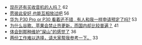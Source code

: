 - [现在还有买收音机的人吗？](https://www.v2ex.com/t/550425) 62
- [愿彼此安好,也能互相放过吧](https://www.v2ex.com/t/550406) 56
- [华为 P30 Pro or P30 看着还不错 , 有人和我一样申请预定了吗?](https://www.v2ex.com/t/550430) 53
- [为什么谷歌、苹果会禁止热更新，而国内却比较普遍？](https://www.v2ex.com/t/550402) 41
- [体会到那种维护"屎山"的感觉了](https://www.v2ex.com/t/550456) 36
- [两份工作难以选择，请大家帮我参考一下。](https://www.v2ex.com/t/550432) 33